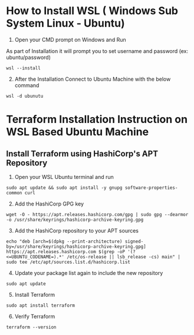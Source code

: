 # How to Install WSL ( Windows Sub System Linux - Ubuntu)  

1. Open your CMD prompt on Windows and Run

As part of Installation it will prompt you to set username and password (ex: ubuntu/password)

```
wsl --install
```

2. After the Installation Connect to Ubuntu Machine with the below command

```
wsl -d ubunutu
```

# Terraform Installation Instruction on WSL Based Ubuntu Machine  

## Install Terraform using HashiCorp's APT Repository  

1. Open your WSL Ubuntu terminal and run  

```
sudo apt update && sudo apt install -y gnupg software-properties-common curl
```

2. Add the HashiCorp GPG key  

```
wget -O - https://apt.releases.hashicorp.com/gpg | sudo gpg --dearmor -o /usr/share/keyrings/hashicorp-archive-keyring.gpg
```


3. Add the HashiCorp repository to your APT sources

```
echo "deb [arch=$(dpkg --print-architecture) signed-by=/usr/share/keyrings/hashicorp-archive-keyring.gpg] https://apt.releases.hashicorp.com $(grep -oP '(?<=UBUNTU_CODENAME=).*' /etc/os-release || lsb_release -cs) main" | sudo tee /etc/apt/sources.list.d/hashicorp.list
```

4. Update your package list again to include the new repository

```
sudo apt update
```


5. Install Terraform

```
sudo apt install terraform
```


6. Verify Terraform

```
terraform --version
```

   

